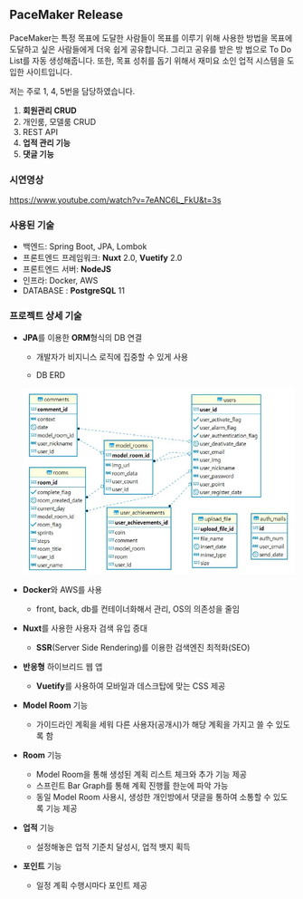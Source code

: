 ## PaceMaker Release

 PaceMaker는 특정 목표에 도달한 사람들이 목표를 이루기 위해 사용한 방법을 목표에 도달하고 싶은 사람들에게 더욱 쉽게 공유합니다. 그리고 공유를 받은 방 법으로 To Do List를 자동 생성해줍니다. 또한, 목표 성취를 돕기 위해서 재미요 소인 업적 시스템을 도입한 사이트입니다. 

 저는 주로 1, 4, 5번을 담당하였습니다. 

1. **회원관리 CRUD**
2. 개인룸, 모델룸 CRUD
3. REST API
4. **업적 관리 기능**
5. **댓글 기능**

### 시연영상

https://www.youtube.com/watch?v=7eANC6L_FkU&t=3s

### 사용된 기술

- 백엔드: Spring Boot, JPA, Lombok
- 프론트엔드 프레임워크: **Nuxt** 2.0, **Vuetify** 2.0
- 프론트엔드 서버: **NodeJS**
- 인프라: Docker, AWS
- DATABASE : **PostgreSQL** 11

### 프로젝트 상세 기술

- **JPA**를 이용한 **ORM**형식의 DB 연결

  - 개발자가 비지니스 로직에 집중할 수 있게 사용
  
  - DB ERD

  ![db](./docs/erd.JPG)

- **Docker**와 AWS를 사용

  - front, back, db를 컨테이너화해서 관리, OS의 의존성을 줄임

- **Nuxt**를 사용한 사용자 검색 유입 증대

  - **SSR**(Server Side Rendering)를 이용한 검색엔진 최적화(SEO)

- **반응형** 하이브리드 웹 앱

  - **Vuetify**를 사용하여 모바일과 데스크탑에 맞는 CSS 제공

- **Model Room** 기능

  - 가이드라인 계획을 세워 다른 사용자(공개시)가 해당 계획을 가지고 쓸 수 있도록 함

- **Room** 기능

  - Model Room을 통해 생성된 계획 리스트 체크와 추가 기능 제공
  - 스프린트 Bar Graph를 통해 계획 진행률 한눈에 파악 가능
  - 동일 Model Room 사용시, 생성한 개인방에서 댓글을 통하여 소통할 수 있도록 기능 제공

- **업적** 기능

  - 설정해놓은 업적 기준치 달성시, 업적 뱃지 획득

- **포인트** 기능

  - 일정 계획 수행시마다 포인트 제공
